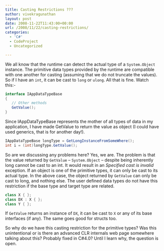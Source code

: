 ```yaml
---
title: Casting Restrictions ???
author: vivekragunathan
layout: post
date: 2008-11-22T11:43:00+00:00
url: /2008/11/22/casting-restrictions/
categories:
  - 'C#'
  - CodeProject
  - Uncategorized

---
```


We all know that the runtime can detect the actual type of a `System.Object` instance. The primitive data types provided by the runtime are compatible with one another for casting (assuming that we do not truncate the values). So if I have an `int`, it can be cast to `long` or `ulong`. All that is fine. Watch this:-

```csharp
interface IAppDataTypeBase
{
   // Other methods
   GetValue();
}
```

Since IAppDataTypeBase represents the mother of all types of data in my application, I have made GetValue to return the value as object (I could have used generics, that is for another day!).

```csharp
IAppDataTypeBase longType = GetLongInstanceFromSomeWhere();
int i = (int)longType.GetValue();
```

So are we discussing any problems here? Yes, we are. The problem is that the value returned by `GetValue` – `System.Object` – despite being inherently long cannot be cast to an int. It would result in an _Specified cast is invalid_ exception. If an object is one of the primitive types, it can only be cast to its actual type. In the above case, the object returned by `GetValue` can only be cast to long, and nothing else. The user defined data types do not have this restriction if the base type and target type are related.

```csharp
class X { };
class DX : X { };
class Y { };
```

If `GetValue` returns an instance of `DX`, it can be cast to `X` or any of its base interfaces (if any). The same goes good for structs too.

So why do we have this casting restriction for the primitive types? Was this unintentional or is there an advanced CLR internals web page somewhere talking about this? Probably fixed in C#4.0? Until I learn why, the question is open.